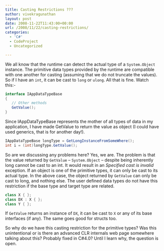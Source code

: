 ```yaml
---
title: Casting Restrictions ???
author: vivekragunathan
layout: post
date: 2008-11-22T11:43:00+00:00
url: /2008/11/22/casting-restrictions/
categories:
  - 'C#'
  - CodeProject
  - Uncategorized

---
```


We all know that the runtime can detect the actual type of a `System.Object` instance. The primitive data types provided by the runtime are compatible with one another for casting (assuming that we do not truncate the values). So if I have an `int`, it can be cast to `long` or `ulong`. All that is fine. Watch this:-

```csharp
interface IAppDataTypeBase
{
   // Other methods
   GetValue();
}
```

Since IAppDataTypeBase represents the mother of all types of data in my application, I have made GetValue to return the value as object (I could have used generics, that is for another day!).

```csharp
IAppDataTypeBase longType = GetLongInstanceFromSomeWhere();
int i = (int)longType.GetValue();
```

So are we discussing any problems here? Yes, we are. The problem is that the value returned by `GetValue` – `System.Object` – despite being inherently long cannot be cast to an int. It would result in an _Specified cast is invalid_ exception. If an object is one of the primitive types, it can only be cast to its actual type. In the above case, the object returned by `GetValue` can only be cast to long, and nothing else. The user defined data types do not have this restriction if the base type and target type are related.

```csharp
class X { };
class DX : X { };
class Y { };
```

If `GetValue` returns an instance of `DX`, it can be cast to `X` or any of its base interfaces (if any). The same goes good for structs too.

So why do we have this casting restriction for the primitive types? Was this unintentional or is there an advanced CLR internals web page somewhere talking about this? Probably fixed in C#4.0? Until I learn why, the question is open.